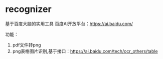 # recognizer
基于百度大脑的实用工具 百度AI开放平台：https://ai.baidu.com/

功能：
1. pdf文件转png
2. png表格图片识别,基于接口：https://ai.baidu.com/tech/ocr_others/table
